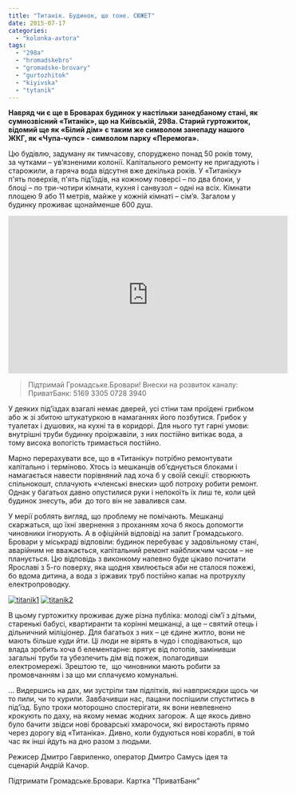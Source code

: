 ```yaml
---
title: "Титанік. Будинок, що тоне. СЮЖЕТ"
date: 2015-07-17
categories: 
  - "kolonka-avtora"
tags: 
  - "298a"
  - "hromadskebro"
  - "gromadske-brovary"
  - "gurtozhitok"
  - "kiyivska"
  - "tytanik"
---
```


**Навряд чи є ще в Броварах будинок у настільки занедбаному стані, як сумнозвісний «Титанік», що на Київській, 298а. Старий гуртожиток, відомий ще як «Білий дім» є таким же символом занепаду нашого ЖКГ, як «Чупа-чупс» - символом парку «Перемога».**

Цю будівлю, задуману як тимчасову, споруджено понад 50 років тому, за чутками – ув’язненими колонії. Капітального ремонту не пригадують і старожили, а гаряча вода відсутня вже декілька років. У «Титаніку» п'ять поверхів, п'ять під’їздів, на кожному поверсі – по два блоки, у блоці – по три-чотири кімнати, кухня і санвузол – одні на всіх. Кімнати площею 9 або 11 метрів, майже у кожній кімнаті – сім’я. Загалом у будинку проживає щонайменше 600 душ.

<iframe src="https://www.youtube.com/embed/OUBvYA0d68U" width="560" height="315" frameborder="0" allowfullscreen="allowfullscreen"></iframe>

> Підтримай Громадське.Бровари! Внески на розвиток каналу: ПриватБанк: 5169 3305 0728 3940

У деяких під’їздах взагалі немає дверей, усі стіни там проїдені грибком або ж зі збитою штукатуркою в намаганнях його позбутися. Грибок у туалетах і душових, на кухні та в коридорі. Для нього тут гарні умови: внутрішні труби будинку проіржавіли, з них постійно витікає вода, а тому висока вологість тримається постійно.

Марно перерахувати все, що в «Титаніку» потрібно ремонтувати капітально і терміново. Хтось із мешканців об’єднується блоками і намагається навести порівняний лад хоча б у своїй секції: створюють спільнокошт, сплачують «членські внески» щоб потроху робити ремонт. Однак у багатьох давно опустилися руки і непокоїть їх лиш те, коли цей будинок знесуть, аби  до того він не завалився сам.

У мерії роблять вигляд, що проблему не помічають. Мешканці скаржаться, що їхні звернення з проханням хоча б якось допомогти чиновники ігнорують. А в офіційній відповіді на запит Громадського. Бровари у міськраді відповіли: будинок перебуває у задовільному стані, аварійним не вважається, капітальний ремонт найближчим часом – не планується. Цю відповідь з виконкому напевно буде цікаво почитати Ярославі з 5-го поверху, яка щодня хвилюється аби не сталося пожежі, бо вдома дитина, а вода з іржавих труб постійно капає на протрухлу електропроводку.

[![titanik1](https://mpz.brovary.org/wp-content/uploads/2015/07/titanik1.jpg)](https://mpz.brovary.org/wp-content/uploads/2015/07/titanik1.jpg) [![titanik2](https://mpz.brovary.org/wp-content/uploads/2015/07/titanik2.jpg)](https://mpz.brovary.org/wp-content/uploads/2015/07/titanik2.jpg)

В цьому гуртожитку проживає дуже різна публіка: молоді сім’ї з дітьми, старенькі бабусі, квартиранти та корінні мешканці, а ще – святий отець і дільничний міліціонер. Для багатьох з них – це єдине житло, вони не мають більше куди йти. Ці люди не вірять в чудо і сподіваються, що влада зробить хоча б елементарне: врятує від потопів, замінивши загальні труби та убезпечить дім від пожеж, полагодивши електромережі. Зрештою те,  що чиновники мають робити за промовчанням і за що ми сплачуємо комунальні.

… Видершись на дах, ми зустріли там підлітків, які навприсядки щось чи то пили, чи то курили. Завбачивши нас, пацани поспішили спуститись в під’їзд. Було трохи моторошно спостерігати, як вони невпевнено крокують по даху, на якому немає жодних загорож. А ще якось дивно було бачити звідси нові броварські хмарочоси, які виростають прямо через дорогу від «Титаніка». Дивно, коли будуються нові кораблі, в той час як інші йдуть на дно разом з людьми.

Режисер Дмитро Гавриленко, оператор Дмитро Самусь ідея та сценарій Андрій Качор.

Підтримати Громадське.Бровари. Картка "ПриватБанк"
